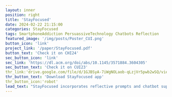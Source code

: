 ```yaml
---
layout: inner
position: right
title: 'StayFocused'
date: 2024-02-22 21:15:00
categories: StayFocused
tags: SmartphoneAddiction PersuassiveTechnology Chatbots Reflection
featured_image: '/img/posts/Poster_CUI.png'
button_icon: 'link'
project_link: '/paper/StayFocused.pdf'
button_text: 'Check it on CHI24'
sec_button_icon: 'link'
sec_link: 'https://dl.acm.org/doi/abs/10.1145/3571884.3604305'
sec_button_text: 'Check it on CUI23'
thr_link:'drive.google.com/file/d/1GJBSyA-7iWgNOLaob-qLzjVr5pwb2wSQ/view?usp=drive_link'
thr_button_text: 'Download StayFocused app'
thr_button_icon:'robot'
lead_text: "StayFocused incorporates reflective prompts and chatbot support to assist individuals to be aware of their smartphone use and focus on their tasks at hand."
---
```

